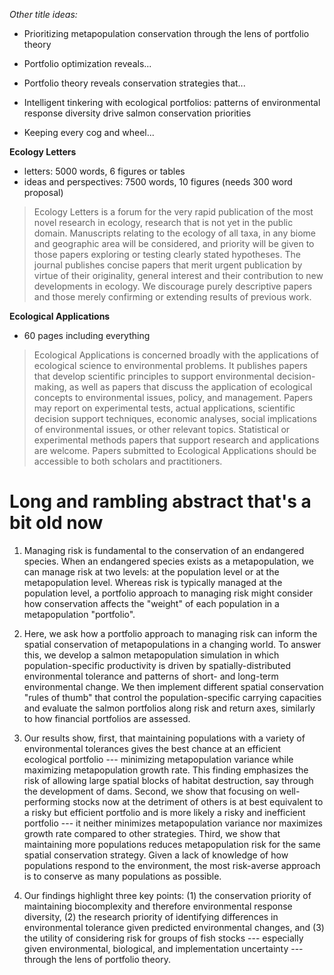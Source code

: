 *Other title ideas:*

- Prioritizing metapopulation conservation through the lens of portfolio theory

- Portfolio optimization reveals... 

- Portfolio theory reveals conservation strategies that...

- Intelligent tinkering with ecological portfolios: patterns of environmental 
  response diversity drive salmon conservation priorities

- Keeping every cog and wheel...

  <!--see Table A1 in "Viable Salmonid Populations and the Recovery of 
  Evolutionarily Significant Units":-->
  <!--straying rates from the literature for Pacific salmon. range from 0 to 
  90... usually fularound 4 or 5-->

**Ecology Letters**

- letters: 5000 words, 6 figures or tables
- ideas and perspectives: 7500 words, 10 figures (needs 300 word proposal)

> Ecology Letters is a forum for the very rapid publication of the most novel
> research in ecology, research that is not yet in the public domain. Manuscripts
> relating to the ecology of all taxa, in any biome and geographic area will be
> considered, and priority will be given to those papers exploring or testing
> clearly stated hypotheses. The journal publishes concise papers that merit
> urgent publication by virtue of their originality, general interest and their
> contribution to new developments in ecology. We discourage purely descriptive
> papers and those merely confirming or extending results of previous work.

**Ecological Applications**

- 60 pages including everything

> Ecological Applications is concerned broadly with the
> applications of ecological science to environmental problems. It publishes
> papers that develop scientific principles to support environmental
> decision-making, as well as papers that discuss the application of ecological
> concepts to environmental issues, policy, and management. Papers may report on
> experimental tests, actual applications, scientific decision support
> techniques, economic analyses, social implications of environmental issues, or
> other relevant topics. Statistical or experimental methods papers that support
> research and applications are welcome. Papers submitted to Ecological
> Applications should be accessible to both scholars and practitioners.



# Long and rambling abstract that's a bit old now #
1. Managing risk is fundamental to the conservation of an endangered species. 
   When an endangered species exists as a metapopulation, we can manage risk at 
   two levels: at the population level or at the metapopulation level. Whereas 
   risk is typically managed at the population level, a portfolio approach to 
   managing risk might consider how conservation affects the "weight" of each 
   population in a metapopulation "portfolio".

2. Here, we ask how a portfolio approach to managing risk can inform the 
   spatial conservation of metapopulations in a changing world. To answer this, 
   we develop a salmon metapopulation simulation in which population-specific 
   productivity is driven by spatially-distributed environmental tolerance and 
   patterns of short- and long-term environmental change. We then implement 
   different spatial conservation "rules of thumb" that control the 
   population-specific carrying capacities and evaluate the salmon portfolios 
   along risk and return axes, similarly to how financial portfolios are 
   assessed.

3. Our results show, first, that maintaining populations with a variety of 
   environmental tolerances gives the best chance at an efficient ecological 
   portfolio --- minimizing metapopulation variance while maximizing 
   metapopulation growth rate. This finding emphasizes the risk of allowing 
   large spatial blocks of habitat destruction, say through the development of 
   dams. Second, we show that focusing on well-performing stocks now at the 
   detriment of others is at best equivalent to a risky but efficient portfolio 
   and is more likely a risky and inefficient portfolio --- it neither 
   minimizes metapopulation variance nor maximizes growth rate compared to 
   other strategies. Third, we show that maintaining more populations reduces 
   metapopulation risk for the same spatial conservation strategy. Given a lack 
   of knowledge of how populations respond to the environment, the most 
   risk-averse approach is to conserve as many populations as possible. 

4. Our findings highlight three key points: (1) the conservation priority of 
   maintaining biocomplexity and therefore environmental response diversity, (2) the
   research priority of identifying differences in environmental 
   tolerance given predicted environmental changes, and (3) the utility of 
   considering risk for groups of fish stocks --- especially given 
   environmental, biological, and implementation uncertainty --- through the 
   lens of portfolio theory.


